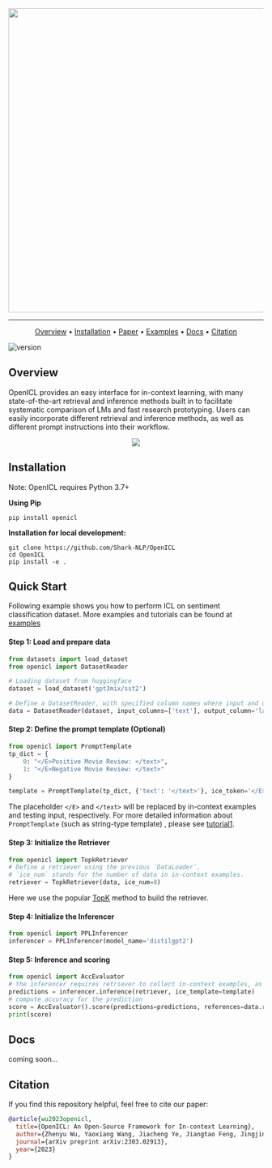 <div align="center">
<img src="https://s1.ax1x.com/2023/03/07/ppZfEmq.png" border="0" width=600px/>
</div>

------

<p align="center">
  <a href="#overview">Overview</a> •
  <a href="#installation">Installation</a> •
  <a href="https://arxiv.org/abs/2303.02913">Paper</a> •
  <a href="https://github.com/Shark-NLP/OpenICL/tree/main/examples">Examples</a> •
  <a href="#docs">Docs</a> •
  <a href="#citation">Citation</a> 
</p>

![version](https://img.shields.io/badge/version-0.1.1-blue)


## Overview
OpenICL provides an easy interface for in-context learning, with many state-of-the-art retrieval and inference methods built in to facilitate systematic comparison of LMs and fast research prototyping. Users can easily incorporate different retrieval and inference methods, as well as different prompt instructions into their workflow. 
<div align="center">
<img src="https://s1.ax1x.com/2023/03/07/ppZWjmt.jpg"  border="0" />
</div>

## Installation
Note: OpenICL requires Python 3.7+

**Using Pip**
```
pip install openicl
```


**Installation for local development:**
```
git clone https://github.com/Shark-NLP/OpenICL
cd OpenICL
pip install -e .
```

## Quick Start
Following example shows you how to perform ICL on sentiment classification dataset.  More examples and tutorials can be found at [examples](https://github.com/Shark-NLP/OpenICL/tree/main/examples)

#### Step 1: Load and prepare data
```python
from datasets import load_dataset
from openicl import DatasetReader

# Loading dataset from huggingface
dataset = load_dataset('gpt3mix/sst2')

# Define a DatasetReader, with specified column names where input and output are stored.
data = DatasetReader(dataset, input_columns=['text'], output_column='label')
```

#### Step 2: Define the prompt template (Optional)
```python
from openicl import PromptTemplate
tp_dict = {
    0: "</E>Positive Movie Review: </text>",
    1: "</E>Negative Movie Review: </text>" 
}

template = PromptTemplate(tp_dict, {'text': '</text>'}, ice_token='</E>')
```
The placeholder `</E>` and `</text>` will be replaced by in-context examples and testing input, respectively. For more detailed information about `PromptTemplate` (such as string-type template) , please see [tutorial1](https://github.com/Shark-NLP/OpenICL/blob/main/examples/tutorials/openicl_tutorial1_getting_started.ipynb).

#### Step 3: Initialize the Retriever
```python
from openicl import TopkRetriever
# Define a retriever using the previous `DataLoader`.
# `ice_num` stands for the number of data in in-context examples.
retriever = TopkRetriever(data, ice_num=8)
```
Here we use the popular <a href="https://arxiv.org/abs/2101.06804">TopK</a> method to build the retriever. 

#### Step 4: Initialize the Inferencer 
```python
from openicl import PPLInferencer
inferencer = PPLInferencer(model_name='distilgpt2')
```

#### Step 5: Inference and scoring
```python
from openicl import AccEvaluator
# the inferencer requires retriever to collect in-context examples, as well as a template to wrap up these examples.
predictions = inferencer.inference(retriever, ice_template=template)
# compute accuracy for the prediction
score = AccEvaluator().score(predictions=predictions, references=data.references)
print(score)
```



## Docs
coming soon...

## Citation
If you find this repository helpful, feel free to cite our paper:
```bibtex
@article{wu2023openicl,
  title={OpenICL: An Open-Source Framework for In-context Learning},
  author={Zhenyu Wu, Yaoxiang Wang, Jiacheng Ye, Jiangtao Feng, Jingjing Xu, Yu Qiao, Zhiyong Wu},
  journal={arXiv preprint arXiv:2303.02913},
  year={2023}
}
```
